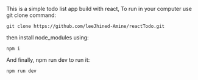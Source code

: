 This is a simple todo list app build with react,
To run in your computer use git clone command:

```
git clone https://github.com/leeJhined-Amine/reactTodo.git
```

then install node_modules using:

```
npm i
```

And finally, npm run dev to run it:

```
npm run dev
```
